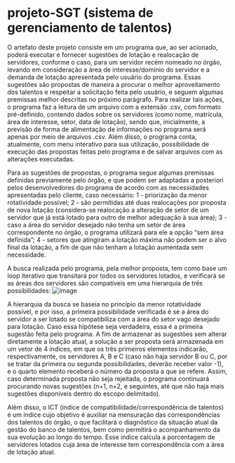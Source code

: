 # projeto-SGT (sistema de gerenciamento de talentos)

O artefato deste projeto consiste em um programa que, ao ser acionado, poderá executar e fornecer sugestões de lotação e realocação de servidores, conforme o caso, para um servidor recém nomeado no órgão, levando em consideração a área de interesse/domínio do servidor e a demanda de lotação apresentada pelo usuário do programa. Essas sugestões são propostas de maneira a procurar o melhor aproveitamento dos talentos e respeitar a solicitação feita pelo usuário, e seguem algumas premissas melhor descritas no próximo parágrafo. Para realizar tais ações, o programa faz a leitura de um arquivo com a extensão .csv, com formato pré-definido, contendo dados sobre os servidores (como nome, matrícula, área de interesse, setor, data de lotação), sendo que, inicialmente, a previsão de forma de alimentação de informações no programa será apenas por meio de arquivos .csv. Além disso, o programa conta, atualmente, com menu interativo para sua utilização, possibilidade de execução das propostas feitas pelo programa e de salvar arquivos com as alterações executadas.

Para as sugestões de propostas, o programa segue algumas premissas definidas previamente pelo órgão, e que podem ser adaptadas a posteriori pelos desenvolvedores do programa de acordo com as necessidades apresentadas pelo cliente, caso necessário: 1 - priorização da menor rotatividade possível; 2 - são permitidas até duas realocações por proposta de nova lotação (considera-se realocação a alteração de setor de um servidor que já está lotado para outro de melhor adequação à sua área); 3 - caso a área do servidor desejado não tenha um setor de área correspondente no órgão, o programa utilizará para ele a opção “sem área definida”; 4 - setores que atingiram a lotação máxima não podem ser o alvo final da 
lotação, a fim de que não tenham a lotação aumentada sem necessidade. 

A busca realizada pelo programa, pela melhor proposta, tem como base um loop iterativo que transitará por todos os servidores lotados, e verificará se as áreas 
dos servidores são compatíveis em uma hierarquia de três possibilidades:
![image](https://user-images.githubusercontent.com/91087181/137899681-70d3d98f-3b20-4a0c-890e-bfbd20fc93a8.png)

A hierarquia da busca se baseia no princípio da menor rotatividade possível, e por isso, a primeira possibilidade verificada é se a área do servidor a ser lotado se compatibiliza com a área do setor vago desejado para lotação. Caso essa hipótese seja verdadeira, essa é a primeira sugestão feita pelo programa. A fim de armazenar as sugestões sem alterar diretamente a lotação atual, a solução a ser proposta será armazenada em um vetor de 4 índices, em que os três primeiros elementos indicarão, respectivamente, os servidores A, B e C (caso não haja servidor B ou C, por se tratar da primeira ou segunda possibilidades, deverão receber valor -1), e o quarto elemento receberá o número da proposta a que se refere. Assim, caso determinada proposta não seja rejeitada, o programa continuará procurando novas sugestões (n+1, n+2, e seguintes, até que não haja mais sugestões disponíveis dentro do escopo delimitado). 

Além disso, o ICT (índice de compatibilidade/correspondência de talentos) é um índice cujo objetivo é auxiliar na mensuração das correspondências dos talentos do órgão, o que facilitará o diagnóstico da situação atual da gestão do banco de talentos, bem como permitirá o acompanhamento da sua evolução ao longo do tempo. Esse índice calcula a porcentagem de servidores lotados cuja área de interesse tem correspondência com a área de lotação atual.

